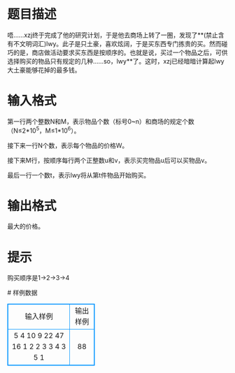 # 

 
 # 题目描述 
<p>唔&hellip;&hellip;xzj终于完成了他的研究计划，于是他去商场上转了一圈，发现了**(禁止含有不文明词汇)lwy。此子是只土豪，喜欢炫阔，于是买东西专门拣贵的买。然而碰巧的是，商店做活动要求买东西是按顺序的。也就是说，买过一个物品之后，可供选择购买的物品只有规定的几种&hellip;&hellip;so，lwy**了。这时，xzj已经暗暗计算起lwy大土豪能够花掉的最多钱。</p> 

 
 # 输入格式 
<p>第一行两个整数N和M，表示物品个数（标号0~n）和商场的规定个数（N&le;2*10<sup>5</sup>，M&le;1*10<sup>6</sup>）。</p>

<p>接下来一行N个数，表示每个物品的价格W。</p>

<p>接下来M行，按顺序每行两个正整数u和v，表示买完物品u后可以买物品v。</p>

<p>最后一行一个数t，表示lwy将从第t件物品开始购买。</p> 

 
 # 输出格式 
<p>最大的价格。</p> 

 
 # 提示 
<p>购买顺序是1-&gt;2-&gt;3-&gt;4</p> 
# 样例数据
<style>
        table,table tr th, table tr td { border:1px solid #0094ff; }
        table { width: 200px; min-height: 25px; line-height: 25px; text-align: center; border-collapse: collapse;}   
    </style>
<table>
	<tr>
		<td>输入样例</td>
		<td>输出样例</td>
	</tr>
<tr><td>5 4
10 9 22 47 16
1 2
2 3
3 4
3 5
1
</td><td>88</td></tr></table>
